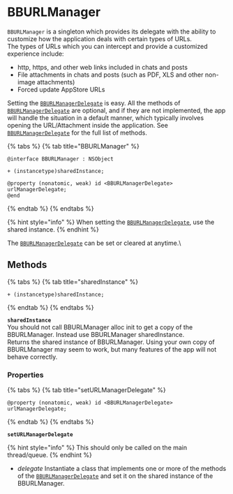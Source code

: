 # BBURLManager

`BBURLManager` is a singleton which provides its delegate with the ability to customize how the application deals with certain types of URLs.\
The types of URLs which you can intercept and provide a customized experience include:

* http, https, and other web links included in chats and posts
* File attachments in chats and posts (such as PDF, XLS and other non-image attachments)
* Forced update AppStore URLs

Setting the [`BBURLManagerDelegate`](bburlmanagerdelegate.md) is easy. All the methods of [`BBURLManagerDelegate`](bburlmanagerdelegate.md) are optional, and if they are not implemented, the app will handle the situation in a default manner, which typically involves opening the URL/Attachment inside the application. See [`BBURLManagerDelegate`](bburlmanagerdelegate.md) for the full list of methods.

{% tabs %}
{% tab title="BBURLManager" %}
```
@interface BBURLManager : NSObject

+ (instancetype)sharedInstance;

@property (nonatomic, weak) id <BBURLManagerDelegate> urlManagerDelegate;
@end
```
{% endtab %}
{% endtabs %}

{% hint style="info" %}
When setting the [`BBURLManagerDelegate`](bburlmanagerdelegate.md), use the shared instance. &#x20;
{% endhint %}

The [`BBURLManagerDelegate`](bburlmanagerdelegate.md) can be set or cleared at anytime.\


## Methods

{% tabs %}
{% tab title="sharedInstance" %}
```
+ (instancetype)sharedInstance;
```
{% endtab %}
{% endtabs %}

**`sharedInstance`**\
You should not call BBURLManager alloc init to get a copy of the BBURLManager. Instead use BBURLManager sharedInstance.\
Returns the shared instance of BBURLManager. Using your own copy of BBURLManager may seem to work, but many features of the app will not behave correctly.

### Properties

{% tabs %}
{% tab title="setURLManagerDelegate" %}
```
@property (nonatomic, weak) id <BBURLManagerDelegate> urlManagerDelegate;
```
{% endtab %}
{% endtabs %}

**`setURLManagerDelegate`**

{% hint style="info" %}
This should only be called on the main thread/queue. &#x20;
{% endhint %}

* _delegate_ Instantiate a class that implements one or more of the methods of the [`BBURLManagerDelegate`](bburlmanagerdelegate.md) and set it on the shared instance of the BBURLManager.
